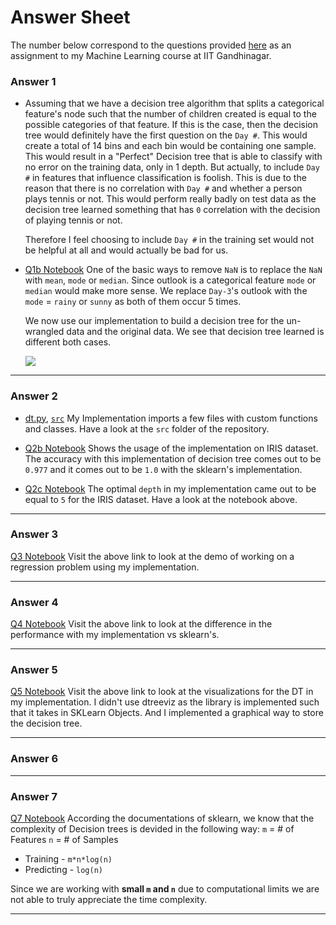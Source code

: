 # Answer Sheet
The number below correspond to the questions provided [here](https://nipunbatra.github.io/teaching/ml-spring-19/hw/1.pdf) as an assignment to my Machine Learning course at IIT Gandhinagar.

### Answer 1

* Assuming that we have a decision tree algorithm that splits a categorical feature's node such that the number of children created is equal to the possible categories of that feature. If this is the case, then the decision tree would definitely have the first question on the `Day #`. This would create a total of 14 bins and each bin would be containing one sample.
This would result in a "Perfect" Decision tree that is able to classify with no error on the training data, only in 1 depth.
But actually, to include `Day #` in features that influence classification is foolish. This is due to the reason that there is no correlation with ``Day #`` and whether a person plays tennis or not. This would perform really badly on test data as the decision tree learned something that has `0` correlation with the decision of playing tennis or not.

    Therefore I feel choosing to include `Day #` in the training set would not be helpful at all and would actually be bad for us.

* [Q1b Notebook](https://github.com/k0pch4/decision-trees/blob/master/src/q1b.ipynb)
One of the basic ways to remove `NaN` is to replace the `NaN` with `mean`, `mode` or `median`. Since outlook is a categorical feature `mode` or `median` would make more sense.
We replace ``Day-3``'s outlook with the `mode` = `rainy` or `sunny` as both of them occur 5 times.

    We now use our implementation to build a decision tree for the un-wrangled data and the original data. We see that decision tree learned is different both cases.

    ![](https://i.imgur.com/Xw8luj9.png)

---

### Answer 2

* [dt.py](https://github.com/k0pch4/decision-trees/blob/master/src/dt.py), [`src`](https://github.com/k0pch4/decision-trees/tree/master/src)
My Implementation imports a few files with custom functions and classes. Have a look at the `src` folder of the repository.

* [Q2b Notebook](https://github.com/k0pch4/decision-trees/blob/master/src/q2b.ipynb)
Shows the usage of the implementation on IRIS dataset. The accuracy with this implementation of decision tree comes out to be `0.977` and it comes out to be `1.0` with the sklearn's implementation.

* [Q2c Notebook](https://github.com/k0pch4/decision-trees/blob/master/src/q2c.ipynb)
The optimal ``depth`` in my implementation came out to be equal to `5` for the IRIS dataset. Have a look at the notebook above.

---

### Answer 3

[Q3 Notebook](https://github.com/k0pch4/decision-trees/blob/master/src/q3.ipynb)
Visit the above link to look at the demo of working on a regression problem using my implementation.

---

### Answer 4

[Q4 Notebook](https://github.com/k0pch4/decision-trees/blob/master/src/q4.ipynb)
Visit the above link to look at the difference in the performance with my implementation vs sklearn's.

---

### Answer 5

[Q5 Notebook](https://github.com/k0pch4/decision-trees/blob/master/src/q5.ipynb)
Visit the above link to look at the visualizations for the DT in my implementation.
I didn't use dtreeviz as the library is implemented such that it takes in SKLearn Objects. And I implemented a graphical way to store the decision tree.

---

### Answer 6

---

### Answer 7
[Q7 Notebook](https://github.com/k0pch4/decision-trees/blob/master/src/q7.ipynb)
According the documentations of sklearn, we know that the complexity of Decision trees is devided in the following way:
`m` = # of Features
`n` = # of Samples
* Training - `m*n*log(n)`
* Predicting - `log(n)`

Since we are working with **small `m` and `n`** due to computational limits we are not able to truly appreciate the time complexity.

---
